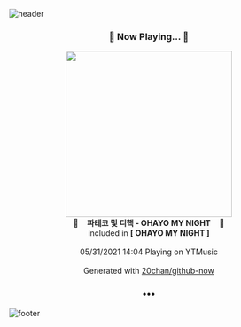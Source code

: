 ![header](https://capsule-render.vercel.app/api?type=wave&height=170&section=header&text=Hi.%20I'm%20SHIFT&fontColor=090707&fontAlignX=45&fontAlignY=65&fontSize=100)

<h3 align="center">🎵 Now Playing... 🎵</h3>
<p align="center">
  <a href="https://music.youtube.com/watch?v=9Unrl9Yi55s">
    <img width="300" src="https://lh3.googleusercontent.com/dP_vI0XXlNl3JKI4x-K3KvFhttkKeOA3H9LJ7E5rWzCmXwG5wPZySFYQ7soDeoXx6lckdpiOkTkU6p-L">
  </a>
  <br>
  🎵&nbsp&nbsp&nbsp <b>파테코 및 디핵 - OHAYO MY NIGHT</b> &nbsp&nbsp&nbsp🎵
  <br>
  included in <b>[ OHAYO MY NIGHT ]</b>
  
  <br />
  <br />
  05/31/2021 14:04 Playing on YTMusic
  <br />
  <br />
  Generated with <a href="https://github.com/20chan/github-now">20chan/github-now</a>
</p>

<h3 align="center">•••</h3>

![footer](https://capsule-render.vercel.app/api?type=wave&height=150&section=footer)

